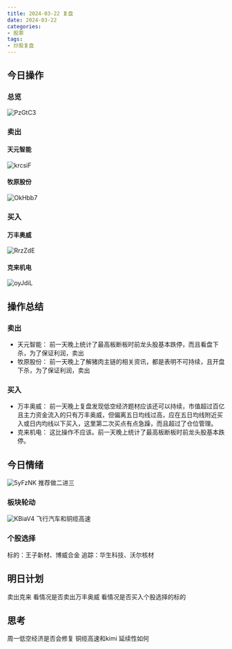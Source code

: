```yaml
---
title: 2024-03-22 复盘
date: 2024-03-22
categories:
- 股票
tags:
- 炒股复盘
---
```




## 今日操作
### 总览
![PzGtC3](https://zhangjiahao-prd.oss-cn-beijing.aliyuncs.com/uPic/PzGtC3.png)
### 卖出
#### 天元智能
![krcsiF](https://zhangjiahao-prd.oss-cn-beijing.aliyuncs.com/uPic/krcsiF.png)
#### 牧原股份
![OkHbb7](https://zhangjiahao-prd.oss-cn-beijing.aliyuncs.com/uPic/OkHbb7.png)
### 买入
#### 万丰奥威
![RrzZdE](https://zhangjiahao-prd.oss-cn-beijing.aliyuncs.com/uPic/RrzZdE.png)
#### 克来机电
![oyJdiL](https://zhangjiahao-prd.oss-cn-beijing.aliyuncs.com/uPic/oyJdiL.png)
## 操作总结
### 卖出
- 天元智能： 前一天晚上统计了最高板断板时前龙头股基本跌停，而且看盘下杀，为了保证利润，卖出
- 牧原股份： 前一天晚上了解猪肉主链的相关资讯，都是表明不可持续，且开盘下杀，为了保证利润，卖出
### 买入
- 万丰奥威： 前一天晚上复盘发现低空经济题材应该还可以持续，市值超过百亿且主力资金流入的只有万丰奥威，但偏离五日均线过高，应在五日均线附近买入或日内均线以下买入，这里第二次买点有点急躁，而且超过了仓位管理。
- 克来机电： 这比操作不应该。前一天晚上统计了最高板断板时前龙头股基本跌停。
## 今日情绪
![5yFzNK](https://zhangjiahao-prd.oss-cn-beijing.aliyuncs.com/uPic/5yFzNK.png)
推荐做二进三
### 板块轮动
![KBiaV4](https://zhangjiahao-prd.oss-cn-beijing.aliyuncs.com/uPic/KBiaV4.png)
飞行汽车和铜缆高速
### 个股选择

标的：王子新材、博威合金
追踪：华生科技、沃尔核材

## 明日计划
卖出克来
看情况是否卖出万丰奥威
看情况是否买入个股选择的标的
## 思考
周一低空经济是否会修复
铜缆高速和kimi 延续性如何

